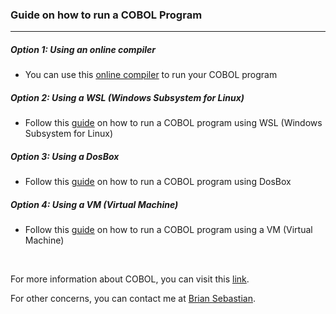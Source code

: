 ### Guide on how to run a COBOL Program
---

##### Option 1: Using an online compiler
- You can use this [online compiler](https://www.tutorialspoint.com/compile_cobol_online.php) to run your COBOL program

##### Option 2: Using a WSL (Windows Subsystem for Linux)
- Follow this [guide](WSL/README.md) on how to run a COBOL program using WSL (Windows Subsystem for Linux)

##### Option 3: Using a DosBox
- Follow this [guide](DosBox/README.md) on how to run a COBOL program using DosBox

##### Option 4: Using a VM (Virtual Machine)
- Follow this [guide](VM/README.md) on how to run a COBOL program using a VM (Virtual Machine)

<br>

For more information about COBOL, you can visit this [link](https://www.tutorialspoint.com/cobol/index.htm).

For other concerns, you can contact me at [Brian Sebastian](https://www.facebook.com/brisebas).
